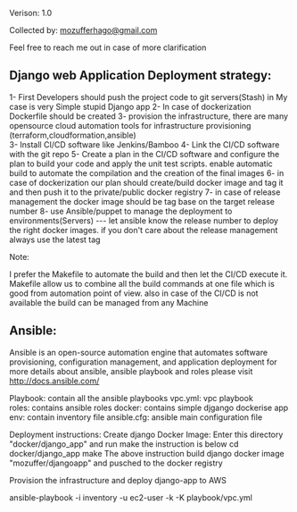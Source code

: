 Verison: 1.0

Collected by: mozufferhago@gmail.com

Feel free to reach me out in case of more clarification

Django web Application Deployment strategy: 
-------------------------------------------

1- First Developers should push the project code to git servers(Stash) in My case is very Simple stupid Django app 
2- In case of dockerization Dockerfile should be created 
3- provision the infrastructure, there are many opensource cloud automation tools for infrastructure provisioning (terraform,cloudformation,ansible)  
3- Install CI/CD software like Jenkins/Bamboo 
4- Link the CI/CD software with the git repo 
5- Create a plan in the CI/CD software and configure the plan to build your code and apply the unit test scripts. enable automatic build to automate the compilation and the creation of the final images
6- in case of dockerization our plan should  create/build docker image and tag it and then push it to the private/public docker registry
7- in case of release management the docker image should be tag base on the target release number 
8- use Ansible/puppet to manage the deployment to environments(Servers) --- let ansible know the release number to deploy the right docker images. if you don't care about the release management always use the latest tag  

Note: 

   I prefer the Makefile to automate the build and then let the CI/CD  execute it.  Makefile allow us to combine all the build commands at one file which is good from automation point of view. also in case of the CI/CD is not available the build can be managed from any Machine


Ansible:
--------
Ansible is an open-source automation engine that automates software provisioning, configuration management, and application deployment
for more details about ansible, ansible playbook and roles please visit http://docs.ansible.com/

Playbook:  contain all the ansible playbooks
  vpc.yml: vpc playbook  
roles: contains ansible roles 
docker: contains simple djgango dockerise app
env: contain inventory file
ansible.cfg: ansible main configuration file 

Deployment instructions:
Create django Docker Image:
Enter this directory "docker/django_app" and run make the instruction is below
cd  docker/django_app
make 
The above instruction build django docker image "mozuffer/djangoapp" and pusched to the docker registry

Provision the infrastructure and deploy django-app to AWS 

ansible-playbook -i inventory -u ec2-user -k -K  playbook/vpc.yml

